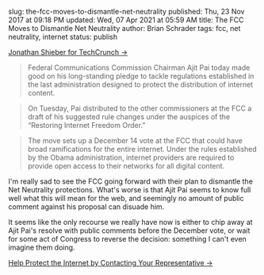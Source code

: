 slug: the-fcc-moves-to-dismantle-net-neutrality
published: Thu, 23 Nov 2017 at 09:18 PM
updated: Wed, 07 Apr 2021 at 05:59 AM
title: The FCC Moves to Dismantle Net Neutrality
author: Brian Schrader
tags: fcc, net neutrality, internet
status: publish

[Jonathan Shieber for TechCrunch &#8594;](https://techcrunch.com/2017/11/21/fcc-officially-moves-to-unwind-net-neutrality-rules/amp/)

> Federal Communications Commission Chairman Ajit Pai today made good on his long-standing pledge to tackle regulations established in the last administration designed to protect the distribution of internet content.

> On Tuesday, Pai distributed to the other commissioners at the FCC a draft of his suggested rule changes under the auspices of the “Restoring Internet Freedom Order.”

> The move sets up a December 14 vote at the FCC that could have broad ramifications for the entire internet. Under the rules established by the Obama administration, internet providers are required to provide open access to their networks for all digital content.

I'm really sad to see the FCC going forward with their plan to dismantle the Net Neutrality protections. What's worse is that Ajit Pai seems to know full well what this will mean for the web, and seemingly no amount of public comment against his proposal can disuade him.

It seems like the only recourse we really have now is either to chip away at Ajit Pai's resolve with public comments before the December vote, or wait for some act of Congress to reverse the decision: something I can't even imagine them doing.

[Help Protect the Internet by Contacting Your Representative &#8594;](https://act.eff.org/action/congress-don-t-sell-the-internet-out)
